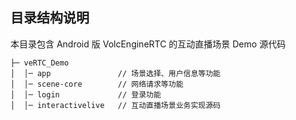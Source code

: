 ## 目录结构说明

本目录包含 Android 版 VolcEngineRTC 的互动直播场景 Demo 源代码

```
├─ veRTC_Demo                   
│  │─ app               // 场景选择、用户信息等功能
│  │─ scene-core        // 网络请求等功能
│  │─ login             // 登录功能
│  │─ interactivelive   // 互动直播场景业务实现源码

```
